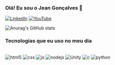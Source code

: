### Olá! Eu sou o Jean Gonçalves 👋

[![LinkedIn](https://img.shields.io/badge/LinkedIn-0077B5?style=for-the-badge&logo=linkedin&logoColor=white)](https://www.linkedin.com/in/jean-gon%C3%A7alves-324984216/) [![YouTube](https://img.shields.io/badge/YouTube-FF0000?style=for-the-badge&logo=youtube&logoColor=white)](https://www.youtube.com/channel/UCE49TSeeX8nr7eJaJAj4BiA)

![Anurag's GitHub stats](https://github-readme-stats.vercel.app/api?username=JeanGonSilva&show_icons=true&theme=dracula)


### Tecnologias que eu uso no meu dia

<div style="display: inline_block"><br/>
  <img align="center" alt="html5" src="https://img.shields.io/badge/HTML5-E34F26?style=for-the-badge&logo=html5&logoColor=white" />    
  <img align="center" alt="css" src="https://img.shields.io/badge/CSS-239120?&style=for-the-badge&logo=css3&logoColor=white" />  
  <img align="center" alt="js" src="https://img.shields.io/badge/JavaScript-F7DF1E?style=for-the-badge&logo=javascript&logoColor=black" /> 
  <img align="center" alt="nodejs" src="https://img.shields.io/badge/Node.js-43853D?style=for-the-badge&logo=node.js&logoColor=white" /> 
  <img align="center" alt="Unity" src="https://img.shields.io/badge/Unity-100000?style=for-the-badge&logo=unity&logoColor=white" /> 
  <img align="center" alt="c" src="https://img.shields.io/badge/C%23-239120?style=for-the-badge&logo=c-sharp&logoColor=white" /> 
  <img align="center" alt="python" src="https://img.shields.io/badge/Python-3776AB?style=for-the-badge&logo=python&logoColor=white" />    
</div>


<!--
**JeanGonSilva/JeanGonSilva** is a ✨ _special_ ✨ repository because its `README.md` (this file) appears on your GitHub profile.

Here are some ideas to get you started:

- 🔭 I’m currently working on ...
- 🌱 I’m currently learning ...
- 👯 I’m looking to collaborate on ...
- 🤔 I’m looking for help with ...
- 💬 Ask me about ...
- 📫 How to reach me: ...
- 😄 Pronouns: ...
- ⚡ Fun fact: ...
-->
